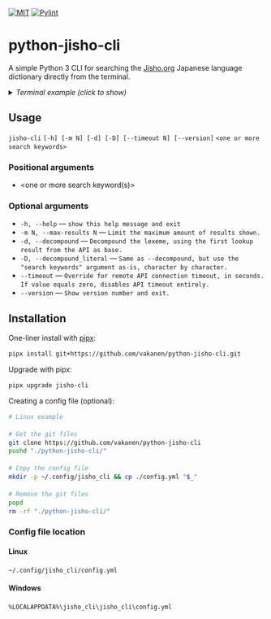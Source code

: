 [![MIT](https://img.shields.io/badge/license-MIT-green)](LICENSE)
[![Pylint](https://github.com/vakanen/python-jisho-cli/actions/workflows/pylint.yml/badge.svg)](https://github.com/vakanen/python-jisho-cli/actions/workflows/pylint.yml)

# python-jisho-cli
A simple Python 3 CLI for searching the [Jisho.org](https://jisho.org/) Japanese language dictionary directly from the terminal.

<details>
  <summary><i>Terminal example (click to show)</i></summary>

![Terminal example](example.svg?raw=true)
</details>

## Usage

`jisho-cli` `[-h] [-m N] [-d] [-D] [--timeout N] [--version]` `<one or more search keywords>`

### Positional arguments
- <one or more search keyword(s)>

### Optional arguments
- `-h, --help` ― `show this help message and exit`
- `-m N, --max-results N` ― `Limit the maximum amount of results shown.`
- `-d, --decompound` ― `Decompound the lexeme, using the first lookup result from the API as base.`
- `-D, --decompound_literal` ― `Same as --decompound, but use the "search keywords" argument as-is, character by character.`
- `--timeout` ― `Override for remote API connection timeout, in seconds. If value equals zero, disables API timeout entirely.`
- `--version` ― `Show version number and exit.`

## Installation

One-liner install with [pipx](https://github.com/pypa/pipx):

```bash
pipx install git+https://github.com/vakanen/python-jisho-cli.git
```

Upgrade with pipx:

```bash
pipx upgrade jisho-cli
```

Creating a config file (optional):

```bash
# Linux example

# Get the git files
git clone https://github.com/vakanen/python-jisho-cli
pushd "./python-jisho-cli/"

# Copy the config file
mkdir -p ~/.config/jisho_cli && cp ./config.yml "$_"

# Remove the git files
popd
rm -rf "./python-jisho-cli/"
```

### Config file location
#### Linux
`~/.config/jisho_cli/config.yml`
#### Windows
`%LOCALAPPDATA%\jisho_cli\jisho_cli\config.yml`
